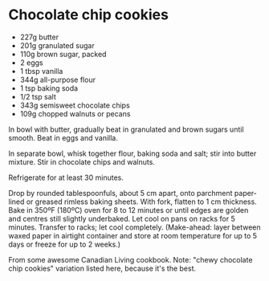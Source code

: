 # Chocolate chip cookies

- 227g butter
- 201g granulated sugar
- 110g brown sugar, packed
- 2 eggs
- 1 tbsp vanilla
- 344g all-purpose flour
- 1 tsp baking soda
- 1/2 tsp salt
- 343g semisweet chocolate chips
- 109g chopped walnuts or pecans

In bowl with butter, gradually beat in granulated and brown sugars until smooth. Beat in eggs and vanilla.

In separate bowl, whisk together flour, baking soda and salt; stir into butter mixture. Stir in chocolate chips and walnuts.

Refrigerate for at least 30 minutes.

Drop by rounded tablespoonfuls, about 5 cm apart, onto parchment paper-lined or greased rimless baking sheets. With fork, flatten to 1 cm thickness. Bake in 350ºF (180ºC) oven for 8 to 12 minutes or until edges are golden and centres still slightly underbaked. Let cool on pans on racks for 5 minutes. Transfer to racks; let cool completely. (Make-ahead: layer between waxed paper in airtight container and store at room temperature for up to 5 days or freeze for up to 2 weeks.)


From some awesome Canadian Living cookbook. Note: "chewy chocolate chip cookies" variation listed here, because it's the best.
